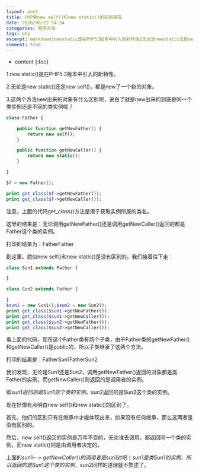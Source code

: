 ```yaml
---
layout: post
title: PHP中new self()和new static()的区别探究
date: 2020/06/22 14:24
categories: 程序开发
tags: php
excerpt: markdown1newstatic是在PHP53版本中引入的新特性2无论是newstatic还是newself都是new了一个新的对象3这两个方法new出来的对象有什么区别呢说白了就是new出来的到底是同一个类实例还是不同的类实例呢phpclassFatherpublicfunctiongetNewFatherreturnnewselfpublicfunctiongetNewCallerretu
comment: true
---
```


* content
{:toc}

<!--markdown-->1.new static()是在PHP5.3版本中引入的新特性。

2.无论是new static()还是new self()，都是new了一个新的对象。

3.这两个方法new出来的对象有什么区别呢，说白了就是new出来的到底是同一个类实例还是不同的类实例呢？

```php
class Father {

    public function getNewFather() {
        return new self();
    }

    public function getNewCaller() {
        return new static();
    }

}

$f = new Father();

print get_class($f->getNewFather());
print get_class($f->getNewCaller());
```

注意，上面的代码get_class()方法是用于获取实例所属的类名。

这里的结果是：无论调用getNewFather()还是调用getNewCaller()返回的都是Father这个类的实例。

打印的结果为：FatherFather

到这里，貌似new self()和new static()是没有区别的。我们接着往下走：

```php
class Sun1 extends Father {

}

class Sun2 extends Father {

}
$sun1 = new Sun1();$sun2 = new Sun2();
print get_class($sun1->getNewFather());
print get_class($sun1->getNewCaller());
print get_class($sun2->getNewFather());
print get_class($sun2->getNewCaller());
```

看上面的代码，现在这个Father类有两个子类，由于Father类的getNewFather()和getNewCaller()是public的，所以子类继承了这两个方法。

打印的结果是：FatherSun1FatherSun2

我们发现，无论是Sun1还是Sun2，调用getNewFather()返回的对象都是类Father的实例，而getNewCaller()则返回的是调用者的实例。

即$sun1返回的是Sun1这个类的实例，$sun2返回的是Sun2这个类的实例。

 

现在好像有点明白new self()和new static()的区别了。

首先，他们的区别只有在继承中才能体现出来，如果没有任何继承，那么这两者是没有区别的。

然后，new self()返回的实例是万年不变的，无论谁去调用，都返回同一个类的实例，而new static()则是由调用者决定的。

上面的$sun1->getNewCaller()的调用者是$sun1对吧！$sun1是类Sun1的实例，所以返回的是Sun1这个类的实例，$sun2同样的道理就不赘述了。
    